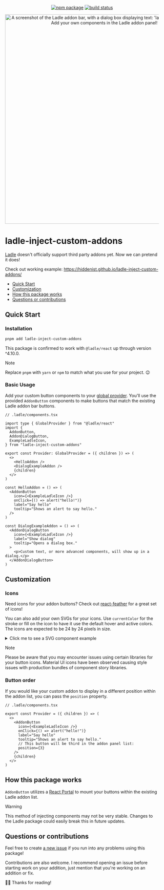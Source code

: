 <p align="center">
  <a href="https://npmjs.com/package/ladle-inject-custom-addons"><img src="https://img.shields.io/npm/v/ladle-inject-custom-addons.svg" alt="npm package"></a>
  <a href="https://github.com/hiddenist/ladle-inject-custom-addons/actions/workflows/ci.yml"><img src="https://github.com/hiddenist/ladle-inject-custom-addons/actions/workflows/ci.yml/badge.svg?branch=main" alt="build status"></a>
</p><p align="center"><img width="686" alt="A screenshot of the Ladle addon bar, with a dialog box displaying text: 'ladle-inject-custom-addons' Add your own components in the Ladle addon panel! ✨🐙✨" src="https://github.com/hiddenist/ladle-inject-custom-addons/assets/563879/235b9c68-a7e5-40f3-b2cc-838f7c608b19"></p>

# ladle-inject-custom-addons

[Ladle](https://github.com/tajo/ladle) doesn't officially support third party addons yet. Now we can pretend it does!

Check out working example: https://hiddenist.github.io/ladle-inject-custom-addons/

- [Quick Start](#quick-start)
- [Customization](#customization)
- [How this package works](#how-this-package-works)
- [Questions or contributions](#questions-or-contributions)

## Quick Start

### Installation

```sh
pnpm add ladle-inject-custom-addons
```

This package is confirmed to work with `@ladle/react` up through version ^4.10.0.

> [!NOTE]
> Replace `pnpm` with `yarn` or `npm` to match what you use for your project. 😉

### Basic Usage

Add your custom button components to your [global provider](https://ladle.dev/docs/providers). You'll use the provided `AddonButton` components to make buttons that match the existing Ladle addon bar buttons.

```tsx
// .ladle/components.tsx

import type { GlobalProvider } from "@ladle/react"
import {
  AddonButton,
  AddonDialogButton,
  ExampleLadleIcon,
} from "ladle-inject-custom-addons"

export const Provider: GlobalProvider = ({ children }) => (
  <>
    <HelloAddon />
    <DialogExampleAddon />
    {children}
  </>
)

const HelloAddon = () => (
  <AddonButton
    icon={<ExampleLadleIcon />}
    onClick={() => alert("hello!")}
    label="Say hello"
    tooltip="Shows an alert to say hello."
  />
)

const DialogExampleAddon = () => (
  <AddonDialogButton
    icon={<ExampleLadleIcon />}
    label="Show dialog"
    tooltip="Opens a dialog box."
  >
    <p>Custom text, or more advanced components, will show up in a dialog.</p>
  </AddonDialogButton>
)
```

## Customization

### Icons

Need icons for your addon buttons? Check out [react-feather](https://github.com/feathericons/react-feather) for a great set of icons!

You can also add your own SVGs for your icons. Use `currentColor` for the stroke or fill on the icon to have it use the default hover and active colors. The icons are expected to be 24 by 24 pixels in size.

<details><summary>Click me to see a SVG component example</summary>

```tsx
const MyIcon = () => (
  <svg
    width={24}
    height={24}
    strokeWidth={2}
    viewport="0 0 24 24"
    stroke="currentcolor"
  >
    <ellipse cx="12" cy="12" rx="10" ry="10" />
  </svg>
)
```

</details>

> [!NOTE]
> Please be aware that you may encounter issues using certain libraries for your button icons. Material UI icons have been observed causing style issues with production bundles of component story libraries.

### Button order

If you would like your custom addon to display in a different position within the addon list, you can pass the `position` property.

```tsx
// .ladle/components.tsx

export const Provider = ({ children }) => (
  <>
    <AddonButton
      icon={<ExampleLadleIcon />}
      onClick={() => alert("hello!")}
      label="Say hello"
      tooltip="Shows an alert to say hello."
      // This button will be third in the addon panel list:
      position={3}
    />
    {children}
  </>
)
```

## How this package works

`AddonButton` utilizes a [React Portal](https://react.dev/reference/react-dom/createPortal) to mount your buttons within the existing Ladle addon list.

> [!WARNING]
> This method of injecting components may not be very stable. Changes to the Ladle package could easily break this in future updates.

## Questions or contributions

Feel free to create [a new issue](https://github.com/hiddenist/ladle-inject-custom-addons/issues) if you run into any problems using this package!

Contributions are also welcome. I recommend opening an issue before starting work on your addition, just mention that you're working on an addition or fix.

🫶🏻 Thanks for reading!
